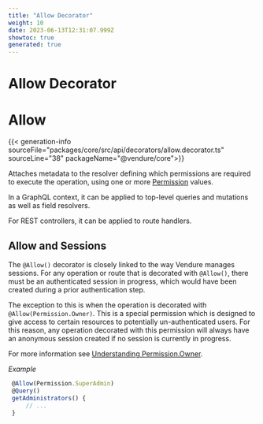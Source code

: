 ```yaml
---
title: "Allow Decorator"
weight: 10
date: 2023-06-13T12:31:07.999Z
showtoc: true
generated: true
---
```

<!-- This file was generated from the Vendure source. Do not modify. Instead, re-run the "docs:build" script -->

# Allow Decorator
<div class="symbol">


# Allow

{{< generation-info sourceFile="packages/core/src/api/decorators/allow.decorator.ts" sourceLine="38" packageName="@vendure/core">}}

Attaches metadata to the resolver defining which permissions are required to execute the
operation, using one or more <a href='/typescript-api/common/permission#permission'>Permission</a> values.

In a GraphQL context, it can be applied to top-level queries and mutations as well as field resolvers.

For REST controllers, it can be applied to route handlers.

## Allow and Sessions
The `@Allow()` decorator is closely linked to the way Vendure manages sessions. For any operation or route that is decorated
with `@Allow()`, there must be an authenticated session in progress, which would have been created during a prior authentication
step.

The exception to this is when the operation is decorated with `@Allow(Permission.Owner)`. This is a special permission which is designed
to give access to certain resources to potentially un-authenticated users. For this reason, any operation decorated with this permission
will always have an anonymous session created if no session is currently in progress.

For more information see [Understanding Permission.Owner](/docs/typescript-api/common/permission/#understanding-permissionowner).

*Example*

```TypeScript
 @Allow(Permission.SuperAdmin)
 @Query()
 getAdministrators() {
     // ...
 }
```

</div>
